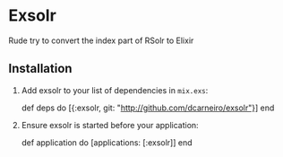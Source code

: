 # Exsolr

Rude try to convert the index part of RSolr to Elixir

## Installation

  1. Add exsolr to your list of dependencies in `mix.exs`:

        def deps do
          [{:exsolr, git: "http://github.com/dcarneiro/exsolr"}]
        end

  2. Ensure exsolr is started before your application:

        def application do
          [applications: [:exsolr]]
        end

